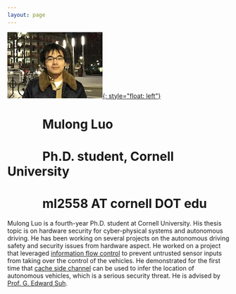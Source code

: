 ```yaml
---
layout: page
---
```

[![photo](/fig/boston_small2.jpg){: style="float: left"}](/fig/boston.jpg) 
# &nbsp; &nbsp; &nbsp; &nbsp; &nbsp; &nbsp;          Mulong Luo
#  &nbsp; &nbsp; &nbsp; &nbsp; &nbsp; &nbsp;          Ph.D. student, Cornell University
#   &nbsp; &nbsp; &nbsp; &nbsp; &nbsp; &nbsp;         ml2558 AT cornell DOT edu




Mulong Luo is a fourth-year Ph.D. student at Cornell University. His thesis topic is on hardware security for cyber-physical systems and autonomous driving. He has been working on several projects on the autonomous driving safety and security issues from hardware aspect. He worked on a project that leveraged [information flow control](pub/ifc-cpsspc2018.pdf) to prevent untrusted sensor inputs from taking over the control of the vehicles. He demonstrated for the first time that [cache side channel](pub/sec20-luo.pdf) can be used to infer the location of autonomous vehicles, which is a serious security threat. He is advised by [Prof. G. Edward Suh](https://tsg.ece.cornell.edu/people/g-edward-suh/).

